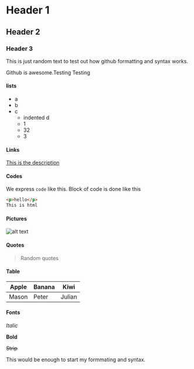 # Header 1
## Header 2
### Header 3
This is just random text to test out how github formatting and syntax works.

Github is awesome.Testing Testing

#### lists
- a
- b
- c
  - indented d
  - 1
  - 32
  - 3

#### Links
[This is the description](url)

#### Codes
We express `code` like this.
Block of code is done like this 
```html
<p>hello</p>
This is html
```
#### Pictures
![alt text](https://external-content.duckduckgo.com/iu/?u=https%3A%2F%2Fi.ytimg.com%2Fvi%2FJ1WrPIpGAc8%2Fmaxresdefault.jpg&f=1&nofb=1)

#### Quotes
> Random quotes

#### Table
| Apple | Banana | Kiwi |
| --- | --- | --- |
| Mason | Peter | Julian |

#### Fonts
*Italic*

**Bold**

~~Strip~~

This would be enough to start my formmating and syntax.
